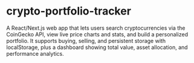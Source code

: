 # crypto-portfolio-tracker
A React/Next.js web app that lets users search cryptocurrencies via the CoinGecko API, view live price charts and stats, and build a personalized portfolio. It supports buying, selling, and persistent storage with localStorage, plus a dashboard showing total value, asset allocation, and performance analytics.

